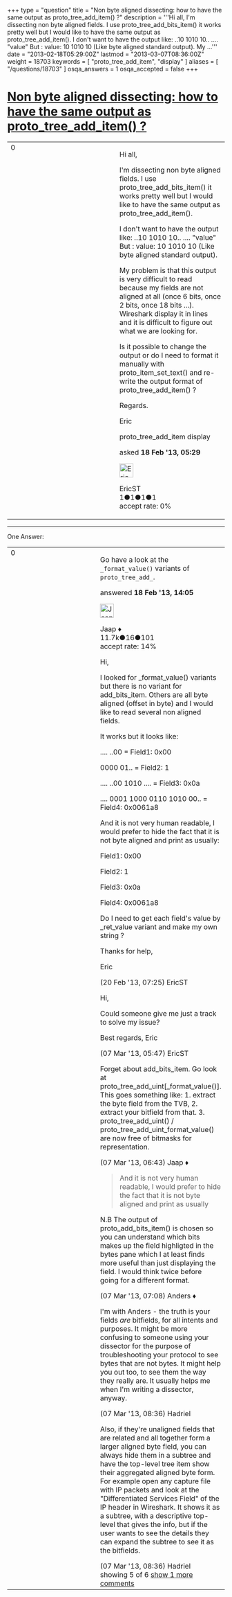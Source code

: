 +++
type = "question"
title = "Non byte aligned dissecting: how to have the same output as proto_tree_add_item() ?"
description = '''Hi all, I&#x27;m dissecting non byte aligned fields. I use proto_tree_add_bits_item() it works pretty well but I would like to have the same output as proto_tree_add_item(). I don&#x27;t want to have the output like: ..10 1010 10.. .... &quot;value&quot;  But : value: 10 1010 10 (Like byte aligned standard output). My ...'''
date = "2013-02-18T05:29:00Z"
lastmod = "2013-03-07T08:36:00Z"
weight = 18703
keywords = [ "proto_tree_add_item", "display" ]
aliases = [ "/questions/18703" ]
osqa_answers = 1
osqa_accepted = false
+++

<div class="headNormal">

# [Non byte aligned dissecting: how to have the same output as proto\_tree\_add\_item() ?](/questions/18703/non-byte-aligned-dissecting-how-to-have-the-same-output-as-proto_tree_add_item)

</div>

<div id="main-body">

<div id="askform">

<table id="question-table" style="width:100%;"><colgroup><col style="width: 50%" /><col style="width: 50%" /></colgroup><tbody><tr class="odd"><td style="width: 30px; vertical-align: top"><div class="vote-buttons"><span id="post-18703-upvote" class="ajax-command post-vote up" rel="nofollow" title="I like this post (click again to cancel)"> </span><div id="post-18703-score" class="post-score" title="current number of votes">0</div><span id="post-18703-downvote" class="ajax-command post-vote down" rel="nofollow" title="I dont like this post (click again to cancel)"> </span> <span id="favorite-mark" class="ajax-command favorite-mark" rel="nofollow" title="mark/unmark this question as favorite (click again to cancel)"> </span><div id="favorite-count" class="favorite-count"></div></div></td><td><div id="item-right"><div class="question-body"><p>Hi all,</p><p>I'm dissecting non byte aligned fields. I use proto_tree_add_bits_item() it works pretty well but I would like to have the same output as proto_tree_add_item().</p><p>I don't want to have the output like: ..10 1010 10.. .... "value" But : value: 10 1010 10 (Like byte aligned standard output).</p><p>My problem is that this output is very difficult to read because my fields are not aligned at all (once 6 bits, once 2 bits, once 18 bits ...). Wireshark display it in lines and it is difficult to figure out what we are looking for.</p><p>Is it possible to change the output or do I need to format it manually with proto_item_set_text() and re-write the output format of proto_tree_add_item() ?</p><p>Regards.</p><p>Eric</p></div><div id="question-tags" class="tags-container tags"><span class="post-tag tag-link-proto_tree_add_item" rel="tag" title="see questions tagged &#39;proto_tree_add_item&#39;">proto_tree_add_item</span> <span class="post-tag tag-link-display" rel="tag" title="see questions tagged &#39;display&#39;">display</span></div><div id="question-controls" class="post-controls"></div><div class="post-update-info-container"><div class="post-update-info post-update-info-user"><p>asked <strong>18 Feb '13, 05:29</strong></p><img src="https://secure.gravatar.com/avatar/a3c7296b7e451716df45ef2737552881?s=32&amp;d=identicon&amp;r=g" class="gravatar" width="32" height="32" alt="EricST&#39;s gravatar image" /><p><span>EricST</span><br />
<span class="score" title="1 reputation points">1</span><span title="1 badges"><span class="badge1">●</span><span class="badgecount">1</span></span><span title="1 badges"><span class="silver">●</span><span class="badgecount">1</span></span><span title="1 badges"><span class="bronze">●</span><span class="badgecount">1</span></span><br />
<span class="accept_rate" title="Rate of the user&#39;s accepted answers">accept rate:</span> <span title="EricST has no accepted answers">0%</span></p></div></div><div id="comments-container-18703" class="comments-container"></div><div id="comment-tools-18703" class="comment-tools"></div><div class="clear"></div><div id="comment-18703-form-container" class="comment-form-container"></div><div class="clear"></div></div></td></tr></tbody></table>

------------------------------------------------------------------------

<div class="tabBar">

<span id="sort-top"></span>

<div class="headQuestions">

One Answer:

</div>

</div>

<span id="18717"></span>

<div id="answer-container-18717" class="answer">

<table style="width:100%;"><colgroup><col style="width: 50%" /><col style="width: 50%" /></colgroup><tbody><tr class="odd"><td style="width: 30px; vertical-align: top"><div class="vote-buttons"><span id="post-18717-upvote" class="ajax-command post-vote up" rel="nofollow" title="I like this post (click again to cancel)"> </span><div id="post-18717-score" class="post-score" title="current number of votes">0</div><span id="post-18717-downvote" class="ajax-command post-vote down" rel="nofollow" title="I dont like this post (click again to cancel)"> </span></div></td><td><div class="item-right"><div class="answer-body"><p>Go have a look at the <code>_format_value()</code> variants of <code>proto_tree_add_</code>.</p></div><div class="answer-controls post-controls"></div><div class="post-update-info-container"><div class="post-update-info post-update-info-user"><p>answered <strong>18 Feb '13, 14:05</strong></p><img src="https://secure.gravatar.com/avatar/2337f0406681e5c72ea0e6f1f0d6c0b0?s=32&amp;d=identicon&amp;r=g" class="gravatar" width="32" height="32" alt="Jaap&#39;s gravatar image" /><p><span>Jaap ♦</span><br />
<span class="score" title="11680 reputation points"><span>11.7k</span></span><span title="16 badges"><span class="silver">●</span><span class="badgecount">16</span></span><span title="101 badges"><span class="bronze">●</span><span class="badgecount">101</span></span><br />
<span class="accept_rate" title="Rate of the user&#39;s accepted answers">accept rate:</span> <span title="Jaap has 155 accepted answers">14%</span></p></div></div><div id="comments-container-18717" class="comments-container"><span id="18771"></span><div id="comment-18771" class="comment"><div id="post-18771-score" class="comment-score"></div><div class="comment-text"><p>Hi,</p><p>I looked for _format_value() variants but there is no variant for add_bits_item. Others are all byte aligned (offset in byte) and I would like to read several non aligned fields.</p><p>It works but it looks like:</p><p>.... ..00 = Field1: 0x00</p><p>0000 01.. = Field2: 1</p><p>.... ..00 1010 .... = Field3: 0x0a</p><p>.... 0001 1000 0110 1010 00.. = Field4: 0x0061a8</p><p>And it is not very human readable, I would prefer to hide the fact that it is not byte aligned and print as usually:</p><p>Field1: 0x00</p><p>Field2: 1</p><p>Field3: 0x0a</p><p>Field4: 0x0061a8</p><p>Do I need to get each field's value by _ret_value variant and make my own string ?</p><p>Thanks for help,</p><p>Eric</p></div><div id="comment-18771-info" class="comment-info"><span class="comment-age">(20 Feb '13, 07:25)</span> <span class="comment-user userinfo">EricST</span></div></div><span id="19270"></span><div id="comment-19270" class="comment"><div id="post-19270-score" class="comment-score"></div><div class="comment-text"><p>Hi,</p><p>Could someone give me just a track to solve my issue?</p><p>Best regards, Eric</p></div><div id="comment-19270-info" class="comment-info"><span class="comment-age">(07 Mar '13, 05:47)</span> <span class="comment-user userinfo">EricST</span></div></div><span id="19271"></span><div id="comment-19271" class="comment"><div id="post-19271-score" class="comment-score"></div><div class="comment-text"><p>Forget about add_bits_item. Go look at proto_tree_add_uint[_format_value()]. This goes something like: 1. extract the byte field from the TVB, 2. extract your bitfield from that. 3. proto_tree_add_uint() / proto_tree_add_uint_format_value() are now free of bitmasks for representation.</p></div><div id="comment-19271-info" class="comment-info"><span class="comment-age">(07 Mar '13, 06:43)</span> <span class="comment-user userinfo">Jaap ♦</span></div></div><span id="19272"></span><div id="comment-19272" class="comment"><div id="post-19272-score" class="comment-score"></div><div class="comment-text"><blockquote><p>And it is not very human readable, I would prefer to hide the fact that it is not byte aligned and print as usually</p></blockquote><p>N.B The output of proto_add_bits_item() is chosen so you can understand which bits makes up the field highligted in the bytes pane which I at least finds more useful than just displaying the field. I would think twice before going for a different format.</p></div><div id="comment-19272-info" class="comment-info"><span class="comment-age">(07 Mar '13, 07:08)</span> <span class="comment-user userinfo">Anders ♦</span></div></div><span id="19275"></span><div id="comment-19275" class="comment"><div id="post-19275-score" class="comment-score"></div><div class="comment-text"><p>I'm with Anders - the truth is your fields <em>are</em> bitfields, for all intents and purposes. It might be more confusing to someone using your dissector for the purpose of troubleshooting your protocol to see bytes that are not bytes. It might help you out too, to see them the way they really are. It usually helps me when I'm writing a dissector, anyway.</p></div><div id="comment-19275-info" class="comment-info"><span class="comment-age">(07 Mar '13, 08:36)</span> <span class="comment-user userinfo">Hadriel</span></div></div><span id="19276"></span><div id="comment-19276" class="comment not_top_scorer"><div id="post-19276-score" class="comment-score"></div><div class="comment-text"><p>Also, if they're unaligned fields that are related and all together form a larger aligned byte field, you can always hide them in a subtree and have the top-level tree item show their aggregated aligned byte form. For example open any capture file with IP packets and look at the "Differentiated Services Field" of the IP header in Wireshark. It shows it as a subtree, with a descriptive top-level that gives the info, but if the user wants to see the details they can expand the subtree to see it as the bitfields.</p></div><div id="comment-19276-info" class="comment-info"><span class="comment-age">(07 Mar '13, 08:36)</span> <span class="comment-user userinfo">Hadriel</span></div></div></div><div id="comment-tools-18717" class="comment-tools"><span class="comments-showing"> showing 5 of 6 </span> <a href="#" class="show-all-comments-link">show 1 more comments</a></div><div class="clear"></div><div id="comment-18717-form-container" class="comment-form-container"></div><div class="clear"></div></div></td></tr></tbody></table>

</div>

<div class="paginator-container-left">

</div>

</div>

</div>

